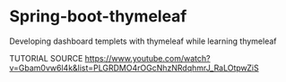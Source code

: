 # Spring-boot-thymeleaf
Developing dashboard templets with thymeleaf while learning thymeleaf

TUTORIAL SOURCE
https://www.youtube.com/watch?v=Gbam0vw6l4k&list=PLGRDMO4rOGcNhzNRdqhmrJ_RaLOtpwZiS



